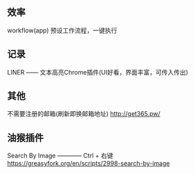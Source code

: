 

## 效率

workflow(app)  预设工作流程，一键执行

## 记录

LINER —— 文本高亮Chrome插件(UI好看，界面丰富，可传入传出)



## 其他

不需要注册的邮箱(刷新即换邮箱地址)  http://get365.pw/

## 油猴插件
Search By Image ———— Ctrl + 右键
https://greasyfork.org/en/scripts/2998-search-by-image

